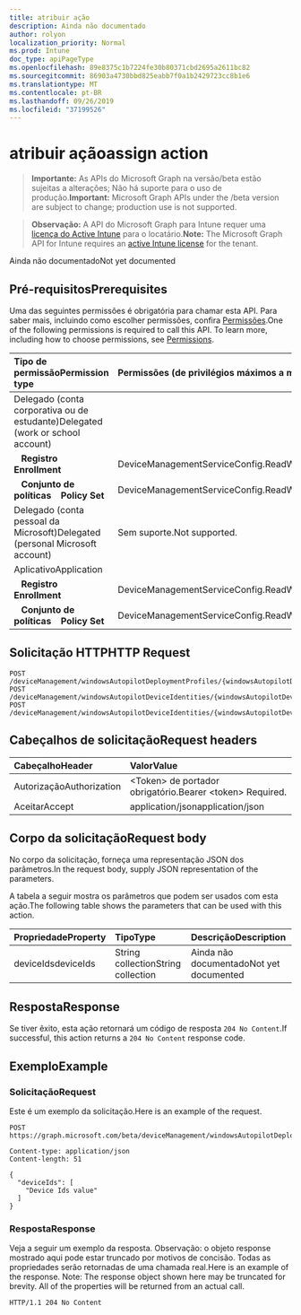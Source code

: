 ```yaml
---
title: atribuir ação
description: Ainda não documentado
author: rolyon
localization_priority: Normal
ms.prod: Intune
doc_type: apiPageType
ms.openlocfilehash: 89e8375c1b7224fe30b80371cbd2695a2611bc82
ms.sourcegitcommit: 86903a4730bbd825eabb7f0a1b2429723cc8b1e6
ms.translationtype: MT
ms.contentlocale: pt-BR
ms.lasthandoff: 09/26/2019
ms.locfileid: "37199526"
---
```

# <a name="assign-action"></a><span data-ttu-id="aef61-103">atribuir ação</span><span class="sxs-lookup"><span data-stu-id="aef61-103">assign action</span></span>

> <span data-ttu-id="aef61-104">**Importante:** As APIs do Microsoft Graph na versão/beta estão sujeitas a alterações; Não há suporte para o uso de produção.</span><span class="sxs-lookup"><span data-stu-id="aef61-104">**Important:** Microsoft Graph APIs under the /beta version are subject to change; production use is not supported.</span></span>

> <span data-ttu-id="aef61-105">**Observação:** A API do Microsoft Graph para Intune requer uma [licença do Active Intune](https://go.microsoft.com/fwlink/?linkid=839381) para o locatário.</span><span class="sxs-lookup"><span data-stu-id="aef61-105">**Note:** The Microsoft Graph API for Intune requires an [active Intune license](https://go.microsoft.com/fwlink/?linkid=839381) for the tenant.</span></span>

<span data-ttu-id="aef61-106">Ainda não documentado</span><span class="sxs-lookup"><span data-stu-id="aef61-106">Not yet documented</span></span>

## <a name="prerequisites"></a><span data-ttu-id="aef61-107">Pré-requisitos</span><span class="sxs-lookup"><span data-stu-id="aef61-107">Prerequisites</span></span>
<span data-ttu-id="aef61-p101">Uma das seguintes permissões é obrigatória para chamar esta API. Para saber mais, incluindo como escolher permissões, confira [Permissões](/graph/permissions-reference).</span><span class="sxs-lookup"><span data-stu-id="aef61-p101">One of the following permissions is required to call this API. To learn more, including how to choose permissions, see [Permissions](/graph/permissions-reference).</span></span>

|<span data-ttu-id="aef61-110">Tipo de permissão</span><span class="sxs-lookup"><span data-stu-id="aef61-110">Permission type</span></span>|<span data-ttu-id="aef61-111">Permissões (de privilégios máximos a mínimos)</span><span class="sxs-lookup"><span data-stu-id="aef61-111">Permissions (from most to least privileged)</span></span>|
|:---|:---|
|<span data-ttu-id="aef61-112">Delegado (conta corporativa ou de estudante)</span><span class="sxs-lookup"><span data-stu-id="aef61-112">Delegated (work or school account)</span></span>||
| <span data-ttu-id="aef61-113">&nbsp;&nbsp; **Registro**</span><span class="sxs-lookup"><span data-stu-id="aef61-113">&nbsp; &nbsp; **Enrollment**</span></span> | <span data-ttu-id="aef61-114">DeviceManagementServiceConfig.ReadWrite.All</span><span class="sxs-lookup"><span data-stu-id="aef61-114">DeviceManagementServiceConfig.ReadWrite.All</span></span>|
| <span data-ttu-id="aef61-115">&nbsp;&nbsp; **Conjunto de políticas**</span><span class="sxs-lookup"><span data-stu-id="aef61-115">&nbsp; &nbsp; **Policy Set**</span></span> | <span data-ttu-id="aef61-116">DeviceManagementServiceConfig.ReadWrite.All</span><span class="sxs-lookup"><span data-stu-id="aef61-116">DeviceManagementServiceConfig.ReadWrite.All</span></span>|
|<span data-ttu-id="aef61-117">Delegado (conta pessoal da Microsoft)</span><span class="sxs-lookup"><span data-stu-id="aef61-117">Delegated (personal Microsoft account)</span></span>|<span data-ttu-id="aef61-118">Sem suporte.</span><span class="sxs-lookup"><span data-stu-id="aef61-118">Not supported.</span></span>|
|<span data-ttu-id="aef61-119">Aplicativo</span><span class="sxs-lookup"><span data-stu-id="aef61-119">Application</span></span>||
| <span data-ttu-id="aef61-120">&nbsp;&nbsp; **Registro**</span><span class="sxs-lookup"><span data-stu-id="aef61-120">&nbsp; &nbsp; **Enrollment**</span></span> | <span data-ttu-id="aef61-121">DeviceManagementServiceConfig.ReadWrite.All</span><span class="sxs-lookup"><span data-stu-id="aef61-121">DeviceManagementServiceConfig.ReadWrite.All</span></span>|
| <span data-ttu-id="aef61-122">&nbsp;&nbsp; **Conjunto de políticas**</span><span class="sxs-lookup"><span data-stu-id="aef61-122">&nbsp; &nbsp; **Policy Set**</span></span> | <span data-ttu-id="aef61-123">DeviceManagementServiceConfig.ReadWrite.All</span><span class="sxs-lookup"><span data-stu-id="aef61-123">DeviceManagementServiceConfig.ReadWrite.All</span></span>|

## <a name="http-request"></a><span data-ttu-id="aef61-124">Solicitação HTTP</span><span class="sxs-lookup"><span data-stu-id="aef61-124">HTTP Request</span></span>
<!-- {
  "blockType": "ignored"
}
-->
``` http
POST /deviceManagement/windowsAutopilotDeploymentProfiles/{windowsAutopilotDeploymentProfileId}/assign
POST /deviceManagement/windowsAutopilotDeviceIdentities/{windowsAutopilotDeviceIdentityId}/deploymentProfile/assign
POST /deviceManagement/windowsAutopilotDeviceIdentities/{windowsAutopilotDeviceIdentityId}/intendedDeploymentProfile/assign
```

## <a name="request-headers"></a><span data-ttu-id="aef61-125">Cabeçalhos de solicitação</span><span class="sxs-lookup"><span data-stu-id="aef61-125">Request headers</span></span>
|<span data-ttu-id="aef61-126">Cabeçalho</span><span class="sxs-lookup"><span data-stu-id="aef61-126">Header</span></span>|<span data-ttu-id="aef61-127">Valor</span><span class="sxs-lookup"><span data-stu-id="aef61-127">Value</span></span>|
|:---|:---|
|<span data-ttu-id="aef61-128">Autorização</span><span class="sxs-lookup"><span data-stu-id="aef61-128">Authorization</span></span>|<span data-ttu-id="aef61-129">&lt;Token&gt; de portador obrigatório.</span><span class="sxs-lookup"><span data-stu-id="aef61-129">Bearer &lt;token&gt; Required.</span></span>|
|<span data-ttu-id="aef61-130">Aceitar</span><span class="sxs-lookup"><span data-stu-id="aef61-130">Accept</span></span>|<span data-ttu-id="aef61-131">application/json</span><span class="sxs-lookup"><span data-stu-id="aef61-131">application/json</span></span>|

## <a name="request-body"></a><span data-ttu-id="aef61-132">Corpo da solicitação</span><span class="sxs-lookup"><span data-stu-id="aef61-132">Request body</span></span>
<span data-ttu-id="aef61-133">No corpo da solicitação, forneça uma representação JSON dos parâmetros.</span><span class="sxs-lookup"><span data-stu-id="aef61-133">In the request body, supply JSON representation of the parameters.</span></span>

<span data-ttu-id="aef61-134">A tabela a seguir mostra os parâmetros que podem ser usados com esta ação.</span><span class="sxs-lookup"><span data-stu-id="aef61-134">The following table shows the parameters that can be used with this action.</span></span>

|<span data-ttu-id="aef61-135">Propriedade</span><span class="sxs-lookup"><span data-stu-id="aef61-135">Property</span></span>|<span data-ttu-id="aef61-136">Tipo</span><span class="sxs-lookup"><span data-stu-id="aef61-136">Type</span></span>|<span data-ttu-id="aef61-137">Descrição</span><span class="sxs-lookup"><span data-stu-id="aef61-137">Description</span></span>|
|:---|:---|:---|
|<span data-ttu-id="aef61-138">deviceIds</span><span class="sxs-lookup"><span data-stu-id="aef61-138">deviceIds</span></span>|<span data-ttu-id="aef61-139">String collection</span><span class="sxs-lookup"><span data-stu-id="aef61-139">String collection</span></span>|<span data-ttu-id="aef61-140">Ainda não documentado</span><span class="sxs-lookup"><span data-stu-id="aef61-140">Not yet documented</span></span>|



## <a name="response"></a><span data-ttu-id="aef61-141">Resposta</span><span class="sxs-lookup"><span data-stu-id="aef61-141">Response</span></span>
<span data-ttu-id="aef61-142">Se tiver êxito, esta ação retornará um código de resposta `204 No Content`.</span><span class="sxs-lookup"><span data-stu-id="aef61-142">If successful, this action returns a `204 No Content` response code.</span></span>

## <a name="example"></a><span data-ttu-id="aef61-143">Exemplo</span><span class="sxs-lookup"><span data-stu-id="aef61-143">Example</span></span>

### <a name="request"></a><span data-ttu-id="aef61-144">Solicitação</span><span class="sxs-lookup"><span data-stu-id="aef61-144">Request</span></span>
<span data-ttu-id="aef61-145">Este é um exemplo da solicitação.</span><span class="sxs-lookup"><span data-stu-id="aef61-145">Here is an example of the request.</span></span>
``` http
POST https://graph.microsoft.com/beta/deviceManagement/windowsAutopilotDeploymentProfiles/{windowsAutopilotDeploymentProfileId}/assign

Content-type: application/json
Content-length: 51

{
  "deviceIds": [
    "Device Ids value"
  ]
}
```

### <a name="response"></a><span data-ttu-id="aef61-146">Resposta</span><span class="sxs-lookup"><span data-stu-id="aef61-146">Response</span></span>
<span data-ttu-id="aef61-p102">Veja a seguir um exemplo da resposta. Observação: o objeto response mostrado aqui pode estar truncado por motivos de concisão. Todas as propriedades serão retornadas de uma chamada real.</span><span class="sxs-lookup"><span data-stu-id="aef61-p102">Here is an example of the response. Note: The response object shown here may be truncated for brevity. All of the properties will be returned from an actual call.</span></span>
``` http
HTTP/1.1 204 No Content
```





